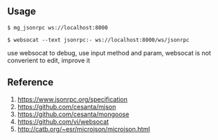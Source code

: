 Usage
--
```shell
$ mg_jsonrpc ws://localhost:8000
```
```shell
$ websocat --text jsonrpc:- ws://localhost:8000/ws/jsonrpc
```
use websocat to debug, use input method and param, websocat
is not converient to edit, improve it

Reference
--
1. https://www.jsonrpc.org/specification
2. https://github.com/cesanta/mjson
3. https://github.com/cesanta/mongoose
4. https://github.com/vi/websocat
5. http://catb.org/~esr/microjson/microjson.html
